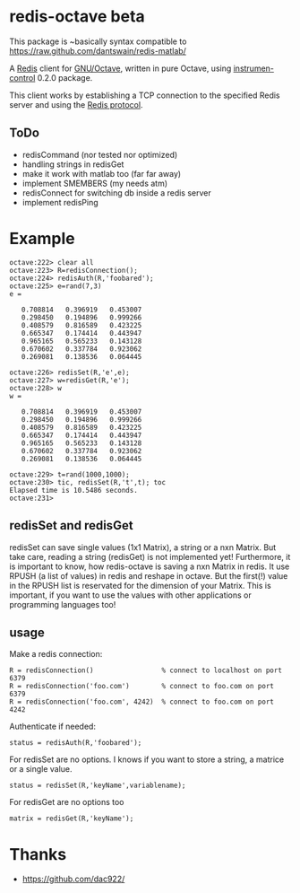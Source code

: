 # redis-octave beta

This package is ~basically syntax compatible to https://raw.github.com/dantswain/redis-matlab/

A [Redis](http://redis.io) client for [GNU/Octave](http://www.gnu.org/software/octave/), written in pure Octave, using 
[instrumen-control](http://octave.sourceforge.net/instrument-control/index.html) 0.2.0 package.

This client works by establishing a TCP connection to the specified Redis server and using the [Redis protocol](http://redis.io/topics/protocol).

## ToDo

* redisCommand (nor tested nor optimized)
* handling strings in redisGet
* make it work with matlab too (far far away)
* implement SMEMBERS (my needs atm)
* redisConnect for switching db inside a redis server
* implement redisPing

# Example

    octave:222> clear all
    octave:223> R=redisConnection();
    octave:224> redisAuth(R,'foobared');
    octave:225> e=rand(7,3)
    e =
    
       0.708814   0.396919   0.453007
       0.298450   0.194896   0.999266
       0.408579   0.816589   0.423225
       0.665347   0.174414   0.443947
       0.965165   0.565233   0.143128
       0.670602   0.337784   0.923062
       0.269081   0.138536   0.064445
    
    octave:226> redisSet(R,'e',e);
    octave:227> w=redisGet(R,'e');
    octave:228> w          
    w =
    
       0.708814   0.396919   0.453007
       0.298450   0.194896   0.999266
       0.408579   0.816589   0.423225
       0.665347   0.174414   0.443947
       0.965165   0.565233   0.143128
       0.670602   0.337784   0.923062
       0.269081   0.138536   0.064445
   
    octave:229> t=rand(1000,1000);
    octave:230> tic, redisSet(R,'t',t); toc
    Elapsed time is 10.5486 seconds.
    octave:231> 

## redisSet and redisGet

redisSet can save single values (1x1 Matrix), a string or a nxn Matrix. But take care, reading a string (redisGet) is not implemented yet!
Furthermore, it is important to know, how redis-octave is saving a nxn Matrix in redis. It use RPUSH (a list of values) in redis and reshape 
in octave. But the first(!) value in the RPUSH list is reservated for the dimension of your Matrix. This is important, if you want to use the 
values with other applications or programming languages too! 

## usage 

Make a redis connection:

    R = redisConnection()                 % connect to localhost on port 6379
    R = redisConnection('foo.com')        % connect to foo.com on port 6379
    R = redisConnection('foo.com', 4242)  % connect to foo.com on port 4242

Authenticate if needed:

    status = redisAuth(R,'foobared');

For redisSet are no options. I knows if you want to store a string, a matrice or a single value.

    status = redisSet(R,'keyName',variablename);

For redisGet are no options too

    matrix = redisGet(R,'keyName');

# Thanks
* https://github.com/dac922/
